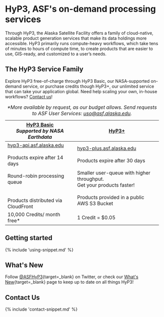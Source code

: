 # HyP3, ASF's on-demand processing services

Through HyP3, the Alaska Satellite Facility offers a family of cloud-native, scalable product generation services that make its data holdings more accessible. HyP3 primarily runs compute-heavy workflows, which take tens of minutes to hours of compute time, to create products that are easier to use, GIS-ready, and customized to a user’s needs.

## The HyP3 Service Family

Explore HyP3 free-of-charge through HyP3 Basic, our NASA-supported on-demand service, or purchase credits though HyP3+, our unlimited service that can take your application global. Need help scaling your own, in-house workflows? [Contact us](contact.md)!

<table class="tg">
  <thead>
    <tr>
      <th class="tg-fymr">
          <a href="/about/hyp3_basic/" title="HyP3 Basic"><b>HyP3 Basic</b></a><br><em>Supported by NASA Earthdata</em>
      </th>
      <th class="tg-fymr">
          <a href="/about/hyp3_plus/" title="HyP3+"><b>HyP3+</b></a>
      </th>
    </tr>
  </thead>
  <tbody>
    <tr>
      <td class="tg-0pky">
        <a href="https://hyp3-api.asf.alaska.edu" title="HyP3 API" target="_blank">hyp3-api.asf.alaska.edu</a><br><br>Products expire after 14 days<br><br>Round-robin processing queue<br><br><br>Products distributed via CloudFront
      </td>
      <td class="tg-0pky">
        <a href="https://hyp3-plus.asf.alaska.edu" title="HyP3 Plus API" target="_blank">hyp3-plus.asf.alaska.edu</a><br><br>Products expire after 30 days<br><br>Smaller user-queue with higher throughput.<br>Get your products faster!<br><br>Products provided in a public AWS S3 Bucket<br>
      </td>
    </tr>
    <tr>
      <td class="tg-0pky">10,000 Credits/ month free*</td>
      <td class="tg-0pky">1 Credit = $0.05</td>
    </tr>
  </tbody>
  <caption>
    <em>*More available by request, as our budget allows. Send requests to ASF User Services: <a href="mailto:uso@asf.alaska.edu" target="_blank" title="uso@asf.alaska.edu">uso@asf.alaska.edu</a>.</em>
  </caption>
</table>

## Getting started

{% include 'using-snippet.md' %}

## What's New

Follow [@ASFHyP3](https://twitter.com/ASFHyP3 "https://twitter.com/ASFHyP3" ){target=_blank} on Twitter, or check our
[What's New](whats_new.md "HyP3 What's New" ){target=_blank} page to keep up to date on all things HyP3!

## Contact Us

{% include 'contact-snippet.md' %}

